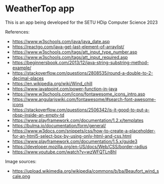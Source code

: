 # WeatherTop app

This is an app being developed for the SETU HDip Computer Science 2023

References:
- https://www.w3schools.com/java/java_date.asp
- https://reactgo.com/java-get-last-element-of-arraylist/
- https://www.w3schools.com/tags/att_input_type_number.asp
- https://www.w3schools.com/tags/att_input_required.asp
- https://beginnersbook.com/2013/12/java-string-substring-method-example/
- https://stackoverflow.com/questions/2808535/round-a-double-to-2-decimal-places
- https://en.wikipedia.org/wiki/Wind_chill
- https://www.javatpoint.com/power-function-in-java
- https://www.w3schools.com/icons/fontawesome_icons_intro.asp
- https://www.angularjswiki.com/fontawesome/#search-font-awesome-icons
- https://stackoverflow.com/questions/2506342/is-it-good-to-put-a-nbsp-inside-an-empty-td
- https://www.playframework.com/documentation/1.2.x/templates
- https://bulma.io/documentation/form/general/
- https://www.w3docs.com/snippets/css/how-to-create-a-placeholder-for-an-html5-select-box-by-using-only-html-and-css.html
- https://www.playframework.com/documentation/1.5.x/guide3
- https://developer.mozilla.org/en-US/docs/Web/CSS/border-radius
- https://www.youtube.com/watch?v=wzWFQTLn8hI

Image sources:
- https://upload.wikimedia.org/wikipedia/commons/b/ba/Beaufort_wind_scale.png